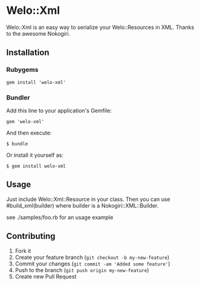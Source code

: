 # Welo::Xml

Welo::Xml is an easy way to serialize your Welo::Resources in XML. Thanks to
the awesome Nokogiri.

## Installation

### Rubygems

    gem install 'welo-xml'

### Bundler

Add this line to your application's Gemfile:

    gem 'welo-xml'

And then execute:

    $ bundle

Or install it yourself as:

    $ gem install welo-xml

## Usage

Just include Welo::Xml::Resource in your class.  Then you can use
#build_xml(builder) where builder is a Nokogiri::XML::Builder.

see ./samples/foo.rb for an usage example


## Contributing

1. Fork it
2. Create your feature branch (`git checkout -b my-new-feature`)
3. Commit your changes (`git commit -am 'Added some feature'`)
4. Push to the branch (`git push origin my-new-feature`)
5. Create new Pull Request

